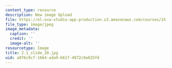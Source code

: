```yaml
---
content_type: resource
description: New image Upload
file: https://ol-ocw-studio-app-production.s3.amazonaws.com/courses/15-s21-nuts-and-bolts-of-business-plans-january-iap-2014/a076c9cf1664ada9b61f4972c9a825fd_2.1_slide_20.jpg
file_type: image/jpeg
image_metadata:
  caption: ''
  credit: ''
  image-alt: ''
resourcetype: Image
title: 2.1_slide_20.jpg
uid: a076c9cf-1664-ada9-b61f-4972c9a825fd
---
```

